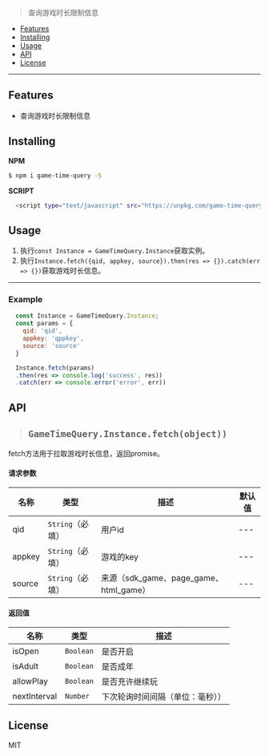 > 查询游戏时长限制信息

* [Features](#features)
* [Installing](#installing)
* [Usage](#usage)
* [API](#api)
* [License](#license)

***

## Features
* 查询游戏时长限制信息

## Installing

**NPM**
```bash
$ npm i game-time-query -S
```

**SCRIPT**
```bash
  <script type="text/javascript" src="https://unpkg.com/game-time-query/dist/game-time-query.min.js"></script>
```

## Usage

1. 执行`const Instance = GameTimeQuery.Instance`获取实例。
2. 执行`Instance.fetch({qid, appkey, source}).then(res => {}).catch(err => {})`获取游戏时长信息。

***
### Example

```javascript
  const Instance = GameTimeQuery.Instance;
  const params = {
    qid: 'qid',
    appkey: 'qppkey',
    source: 'source'
  }

  Instance.fetch(params)
  .then(res => console.log('success', res))
  .catch(err => console.error('error', err))
```

## API
> ## `GameTimeQuery.Instance.fetch(object))`
fetch方法用于拉取游戏时长信息，返回promise。

#### 请求参数
| 名称 | 类型 | 描述 | 默认值 |
| --- | --- | --- | --- |
| qid | `String`（必填） | 用户id | --- |
| appkey | `String`（必填） | 游戏的key | --- |
| source | `String`（必填） | 来源（sdk_game、page_game、html_game） | --- |

#### 返回值
| 名称 | 类型 | 描述 |
| --- | --- | --- |
| isOpen | `Boolean` | 是否开启 |
| isAdult | `Boolean` | 是否成年 |
| allowPlay | `Boolean` | 是否充许继续玩 |
| nextInterval | `Number` | 下次轮询时间间隔（单位：毫秒）） |

## License
MIT